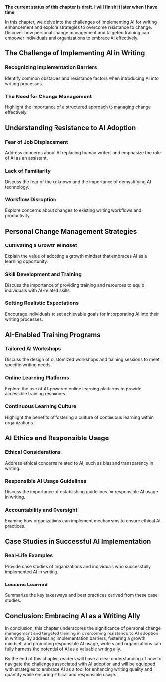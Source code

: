 **The current status of this chapter is draft. I will finish it later when I have time**

In this chapter, we delve into the challenges of implementing AI for writing enhancement and explore strategies to overcome resistance to change. Discover how personal change management and targeted training can empower individuals and organizations to embrace AI effectively.

The Challenge of Implementing AI in Writing
-------------------------------------------

### Recognizing Implementation Barriers

Identify common obstacles and resistance factors when introducing AI into writing processes.

### The Need for Change Management

Highlight the importance of a structured approach to managing change effectively.

Understanding Resistance to AI Adoption
---------------------------------------

### Fear of Job Displacement

Address concerns about AI replacing human writers and emphasize the role of AI as an assistant.

### Lack of Familiarity

Discuss the fear of the unknown and the importance of demystifying AI technology.

### Workflow Disruption

Explore concerns about changes to existing writing workflows and productivity.

Personal Change Management Strategies
-------------------------------------

### Cultivating a Growth Mindset

Explain the value of adopting a growth mindset that embraces AI as a learning opportunity.

### Skill Development and Training

Discuss the importance of providing training and resources to equip individuals with AI-related skills.

### Setting Realistic Expectations

Encourage individuals to set achievable goals for incorporating AI into their writing processes.

AI-Enabled Training Programs
----------------------------

### Tailored AI Workshops

Discuss the design of customized workshops and training sessions to meet specific writing needs.

### Online Learning Platforms

Explore the use of AI-powered online learning platforms to provide accessible training resources.

### Continuous Learning Culture

Highlight the benefits of fostering a culture of continuous learning within organizations.

AI Ethics and Responsible Usage
-------------------------------

### Ethical Considerations

Address ethical concerns related to AI, such as bias and transparency in writing.

### Responsible AI Usage Guidelines

Discuss the importance of establishing guidelines for responsible AI usage in writing.

### Accountability and Oversight

Examine how organizations can implement mechanisms to ensure ethical AI practices.

Case Studies in Successful AI Implementation
--------------------------------------------

### Real-Life Examples

Provide case studies of organizations and individuals who successfully implemented AI in writing.

### Lessons Learned

Summarize the key takeaways and best practices derived from these case studies.

Conclusion: Embracing AI as a Writing Ally
------------------------------------------

In conclusion, this chapter underscores the significance of personal change management and targeted training in overcoming resistance to AI adoption in writing. By addressing implementation barriers, fostering a growth mindset, and promoting responsible AI usage, writers and organizations can fully harness the potential of AI as a valuable writing ally.

By the end of this chapter, readers will have a clear understanding of how to navigate the challenges associated with AI adoption and will be equipped with strategies to embrace AI as a tool for enhancing writing quality and quantity while ensuring ethical and responsible usage.
